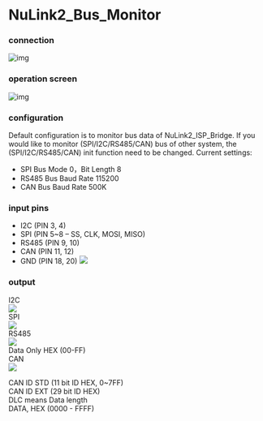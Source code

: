 # NuLink2_Bus_Monitor
### connection
![img](../../../Nuvoton_Tools/blob/master/img/bus_monitor_connect_uart.PNG)

### operation screen
![img](../../../Nuvoton_Tools/blob/master/img/bus_monitor_wsg.png)

### configuration
Default configuration is to monitor bus data of NuLink2_ISP_Bridge.
If you would like to monitor (SPI/I2C/RS485/CAN) bus of other system, the (SPI/I2C/RS485/CAN) init function need to be changed.
Current settings:
- SPI Bus Mode 0，Bit Length 8
- RS485 Bus Baud Rate 115200
- CAN Bus Baud Rate 500K

### input pins
- I2C (PIN 3, 4)
- SPI (PIN 5~8 – SS, CLK, MOSI, MISO)
- RS485 (PIN 9, 10)
- CAN (PIN 11, 12)
- GND (PIN 18, 20)
![](../../../Nuvoton_Tools/blob/master/img/bus_monitor_pins.png)  

### output
I2C  
![](../../../Nuvoton_Tools/blob/master/img/i2c_monitor.png)  
SPI  
![](../../../Nuvoton_Tools/blob/master/img/spi_monitor.png)  
RS485  
![](../../../Nuvoton_Tools/blob/master/img/rs485_monitor.png)  
Data Only HEX (00-FF)  
CAN  
![](../../../Nuvoton_Tools/blob/master/img/can_monitor.png)  


CAN ID STD (11 bit ID HEX, 0~7FF)  
CAN ID EXT (29 bit ID HEX)  
DLC means Data length  
DATA, HEX (0000 - FFFF)  

